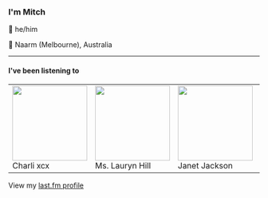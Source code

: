 <article><h3>I&#x27;m Mitch</h3><section><p>👨 he/him</p><p>📍 Naarm (Melbourne), Australia</p></section><hr/><section><h4>I&#x27;ve been listening to</h4><table><tbody><td><img src="https://lastfm.freetls.fastly.net/i/u/174s/b00527c6ae0cd1d4c9bf3706b130ad56.png" height="150px" alt="" role="presentation"/><br/>Charli xcx</td><td><img src="https://lastfm.freetls.fastly.net/i/u/174s/2f5034a01b4098f50c7859912b18e233.png" height="150px" alt="" role="presentation"/><br/>Ms. Lauryn Hill</td><td><img src="https://lastfm.freetls.fastly.net/i/u/174s/507a2272e2152d17b56dc2c2199f8670.png" height="150px" alt="" role="presentation"/><br/>Janet Jackson</td><td><img src="https://lastfm.freetls.fastly.net/i/u/174s/221d53768d47338692fa9fc60b6a6b26.png" height="150px" alt="" role="presentation"/><br/>Future</td><td><img src="https://lastfm.freetls.fastly.net/i/u/174s/a32cb06bb22bc5d10654a5156fe78cf6.png" height="150px" alt="" role="presentation"/><br/>The 1975</td></tbody></table><span>View my <a href="https://www.last.fm/user/my-slab">last.fm profile</a></span></section></article>